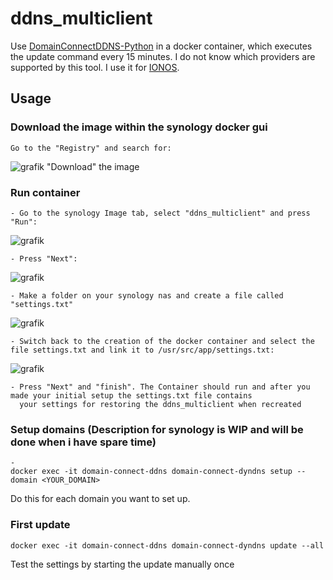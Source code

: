 # ddns_multiclient
Use [DomainConnectDDNS-Python](https://github.com/Domain-Connect/DomainConnectDDNS-Python) in a docker container, which executes the update command every 15 minutes. I do not know which providers are supported by this tool. I use it for [IONOS](https://www.ionos.com).

## Usage
### Download the image within the synology docker gui
    Go to the "Registry" and search for:
![grafik](https://github.com/user-attachments/assets/bdde5afe-9bbe-49eb-a9f1-02bd5e22b724)
    "Download" the image


### Run container
    - Go to the synology Image tab, select "ddns_multiclient" and press "Run":
    
![grafik](https://github.com/user-attachments/assets/6e00355e-af8a-4b89-a984-1e58ad00ad90)
    
    - Press "Next":
    
![grafik](https://github.com/user-attachments/assets/7d52ec23-6c24-4cbe-9d28-fdd5cc9c31ed)
    
    - Make a folder on your synology nas and create a file called "settings.txt"
![grafik](https://github.com/user-attachments/assets/0cf67760-7e2a-4fc2-9248-f851647cb3ce)

    - Switch back to the creation of the docker container and select the file settings.txt and link it to /usr/src/app/settings.txt:
![grafik](https://github.com/user-attachments/assets/e90cad56-4446-43fc-8595-8adbc14466d1)

    - Press "Next" and "finish". The Container should run and after you made your initial setup the settings.txt file contains
      your settings for restoring the ddns_multiclient when recreated




### Setup domains (Description for synology is WIP and will be done when i have spare time)
    - 
    docker exec -it domain-connect-ddns domain-connect-dyndns setup --domain <YOUR_DOMAIN>
Do this for each domain you want to set up.

### First update
    docker exec -it domain-connect-ddns domain-connect-dyndns update --all
Test the settings by starting the update manually once
